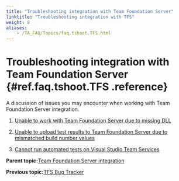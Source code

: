```yaml
--- 
title: "Troubleshooting integration with Team Foundation Server"
linktitle: "Troubleshooting integration with TFS"
weight: 8
aliases: 
    - /TA_FAQ/Topics/faq.tshoot.TFS.html
---
```

# Troubleshooting integration with Team Foundation Server {#ref.faq.tshoot.TFS .reference}

A discussion of issues you may encounter when working with Team Foundation Server integration.

1.  [Unable to work with Team Foundation Server due to missing DLL](../../TA_FAQ/Topics/faq.tshoot.TFS_missing_library.html)  

2.  [Unable to upload test results to Team Foundation Server due to mismatched build number values](../../TA_FAQ/Topics/faq.shoot.TFS_mismatched_build_number_values.html)  

3.  [Cannot run automated tests on Visual Studio Team Services](../../TA_FAQ/Topics/faq.tshoot.TFS_unable_to_run_VSO.html)  


**Parent topic:**[Team Foundation Server integration](../../TA_Help/Topics/ug_MTM_def.html)

**Previous topic:**[TFS Bug Tracker](../../TA_Help/Topics/ug_TFS_BugTracker.html)

